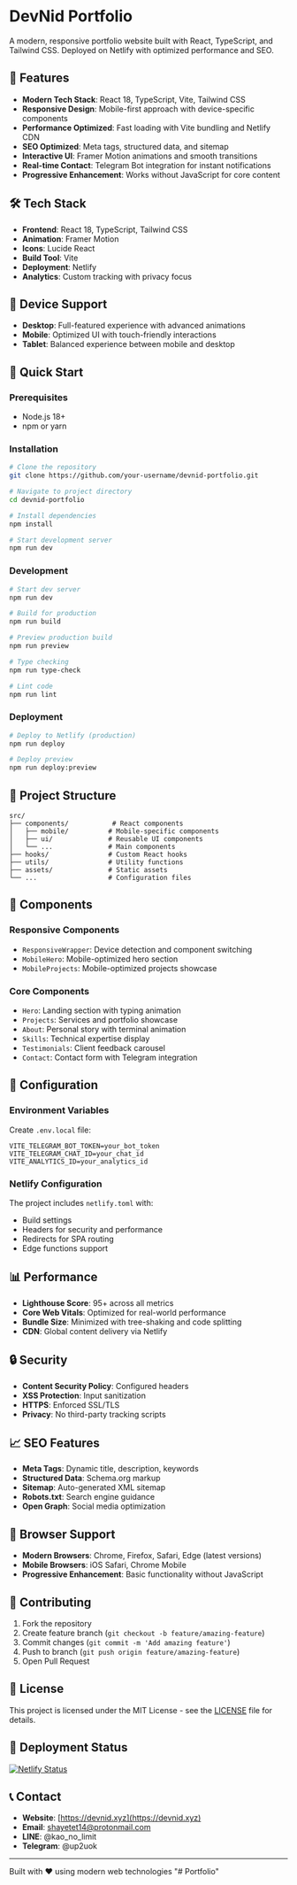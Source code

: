 # DevNid Portfolio

A modern, responsive portfolio website built with React, TypeScript, and Tailwind CSS. Deployed on Netlify with optimized performance and SEO.

## 🚀 Features

- **Modern Tech Stack**: React 18, TypeScript, Vite, Tailwind CSS
- **Responsive Design**: Mobile-first approach with device-specific components
- **Performance Optimized**: Fast loading with Vite bundling and Netlify CDN
- **SEO Optimized**: Meta tags, structured data, and sitemap
- **Interactive UI**: Framer Motion animations and smooth transitions
- **Real-time Contact**: Telegram Bot integration for instant notifications
- **Progressive Enhancement**: Works without JavaScript for core content

## 🛠️ Tech Stack

- **Frontend**: React 18, TypeScript, Tailwind CSS
- **Animation**: Framer Motion
- **Icons**: Lucide React
- **Build Tool**: Vite
- **Deployment**: Netlify
- **Analytics**: Custom tracking with privacy focus

## 📱 Device Support

- **Desktop**: Full-featured experience with advanced animations
- **Mobile**: Optimized UI with touch-friendly interactions
- **Tablet**: Balanced experience between mobile and desktop

## 🚀 Quick Start

### Prerequisites

- Node.js 18+
- npm or yarn

### Installation

```bash
# Clone the repository
git clone https://github.com/your-username/devnid-portfolio.git

# Navigate to project directory
cd devnid-portfolio

# Install dependencies
npm install

# Start development server
npm run dev
```

### Development

```bash
# Start dev server
npm run dev

# Build for production
npm run build

# Preview production build
npm run preview

# Type checking
npm run type-check

# Lint code
npm run lint
```

### Deployment

```bash
# Deploy to Netlify (production)
npm run deploy

# Deploy preview
npm run deploy:preview
```

## 📂 Project Structure

```
src/
├── components/           # React components
│   ├── mobile/          # Mobile-specific components
│   ├── ui/              # Reusable UI components
│   └── ...              # Main components
├── hooks/               # Custom React hooks
├── utils/               # Utility functions
├── assets/              # Static assets
└── ...                  # Configuration files
```

## 🎨 Components

### Responsive Components

- `ResponsiveWrapper`: Device detection and component switching
- `MobileHero`: Mobile-optimized hero section
- `MobileProjects`: Mobile-optimized projects showcase

### Core Components

- `Hero`: Landing section with typing animation
- `Projects`: Services and portfolio showcase
- `About`: Personal story with terminal animation
- `Skills`: Technical expertise display
- `Testimonials`: Client feedback carousel
- `Contact`: Contact form with Telegram integration

## 🔧 Configuration

### Environment Variables

Create `.env.local` file:

```env
VITE_TELEGRAM_BOT_TOKEN=your_bot_token
VITE_TELEGRAM_CHAT_ID=your_chat_id
VITE_ANALYTICS_ID=your_analytics_id
```

### Netlify Configuration

The project includes `netlify.toml` with:

- Build settings
- Headers for security and performance
- Redirects for SPA routing
- Edge functions support

## 📊 Performance

- **Lighthouse Score**: 95+ across all metrics
- **Core Web Vitals**: Optimized for real-world performance
- **Bundle Size**: Minimized with tree-shaking and code splitting
- **CDN**: Global content delivery via Netlify

## 🔒 Security

- **Content Security Policy**: Configured headers
- **XSS Protection**: Input sanitization
- **HTTPS**: Enforced SSL/TLS
- **Privacy**: No third-party tracking scripts

## 📈 SEO Features

- **Meta Tags**: Dynamic title, description, keywords
- **Structured Data**: Schema.org markup
- **Sitemap**: Auto-generated XML sitemap
- **Robots.txt**: Search engine guidance
- **Open Graph**: Social media optimization

## 🎯 Browser Support

- **Modern Browsers**: Chrome, Firefox, Safari, Edge (latest versions)
- **Mobile Browsers**: iOS Safari, Chrome Mobile
- **Progressive Enhancement**: Basic functionality without JavaScript

## 🤝 Contributing

1. Fork the repository
2. Create feature branch (`git checkout -b feature/amazing-feature`)
3. Commit changes (`git commit -m 'Add amazing feature'`)
4. Push to branch (`git push origin feature/amazing-feature`)
5. Open Pull Request

## 📄 License

This project is licensed under the MIT License - see the [LICENSE](LICENSE) file for details.

## 🚀 Deployment Status

[![Netlify Status](https://api.netlify.com/api/v1/badges/your-badge-id/deploy-status)](https://app.netlify.com/sites/your-site-name/deploys)

## 📞 Contact

- **Website**: [https://devnid.xyz](https://devnid.xyz)
- **Email**: shayetet14@protonmail.com
- **LINE**: @kao_no_limit
- **Telegram**: @up2uok

---

Built with ❤️ using modern web technologies
"# Portfolio" 
